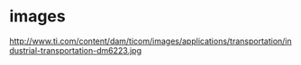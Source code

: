 # images

http://www.ti.com/content/dam/ticom/images/applications/transportation/industrial-transportation-dm6223.jpg
